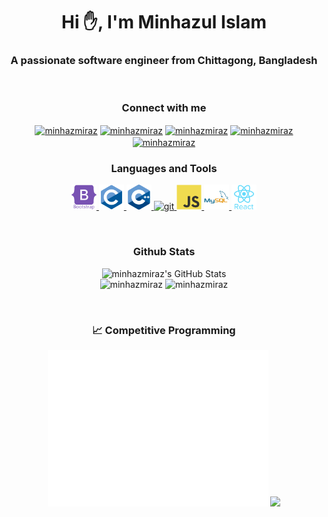 <h1 align="center">Hi ✋, I'm Minhazul Islam</h1>
<h3 align="center">A passionate software engineer from Chittagong, Bangladesh</h3>

<br/>
<h3 align="center">Connect with me</h3>
<p align="center">
<a href="https://twitter.com/minhaz_miraz" target="blank"><img align="center" src="https://raw.githubusercontent.com/rahuldkjain/github-profile-readme-generator/master/src/images/icons/Social/twitter.svg" alt="minhazmiraz" height="30" width="40" /></a>
<a href="https://linkedin.com/in/minhazmiraz" target="blank"><img align="center" src="https://raw.githubusercontent.com/rahuldkjain/github-profile-readme-generator/master/src/images/icons/Social/linked-in-alt.svg" alt="minhazmiraz" height="30" width="40" /></a>
<a href="https://stackoverflow.com/users/8037846/minhazmiraz" target="blank"><img align="center" src="https://raw.githubusercontent.com/rahuldkjain/github-profile-readme-generator/master/src/images/icons/Social/stack-overflow.svg" alt="minhazmiraz" height="30" width="40" /></a>
<a href="https://www.codechef.com/users/minhazmiraz" target="blank"><img align="center" src="https://cdn.jsdelivr.net/npm/simple-icons@3.1.0/icons/codechef.svg" alt="minhazmiraz" height="30" width="40" /></a>
<a href="https://www.hackerrank.com/minhazmiraz" target="blank"><img align="center" src="https://raw.githubusercontent.com/rahuldkjain/github-profile-readme-generator/master/src/images/icons/Social/hackerrank.svg" alt="minhazmiraz" height="30" width="40" /></a>
</p>

<h3 align="center">Languages and Tools</h3>
<p align="center">
<a href="https://getbootstrap.com" target="_blank" rel="noreferrer"> <img src="https://raw.githubusercontent.com/devicons/devicon/master/icons/bootstrap/bootstrap-plain-wordmark.svg" alt="bootstrap" width="40" height="40"/> </a> <a href="https://www.cprogramming.com/" target="_blank" rel="noreferrer"> <img src="https://raw.githubusercontent.com/devicons/devicon/master/icons/c/c-original.svg" alt="c" width="40" height="40"/> </a> <a href="https://www.w3schools.com/cpp/" target="_blank" rel="noreferrer"> <img src="https://raw.githubusercontent.com/devicons/devicon/master/icons/cplusplus/cplusplus-original.svg" alt="cplusplus" width="40" height="40"/> </a> <a href="https://git-scm.com/" target="_blank" rel="noreferrer"> <img src="https://www.vectorlogo.zone/logos/git-scm/git-scm-icon.svg" alt="git" width="40" height="40"/> </a> <a href="https://developer.mozilla.org/en-US/docs/Web/JavaScript" target="_blank" rel="noreferrer"> <img src="https://raw.githubusercontent.com/devicons/devicon/master/icons/javascript/javascript-original.svg" alt="javascript" width="40" height="40"/> </a> <a href="https://www.mysql.com/" target="_blank" rel="noreferrer"> <img src="https://raw.githubusercontent.com/devicons/devicon/master/icons/mysql/mysql-original-wordmark.svg" alt="mysql" width="40" height="40"/> </a> <a href="https://reactjs.org/" target="_blank" rel="noreferrer"> <img src="https://raw.githubusercontent.com/devicons/devicon/master/icons/react/react-original-wordmark.svg" alt="react" width="40" height="40"/> </a> 
</p>

<br />

<h3 align="center">Github Stats</h3>
<p align="center">
<img alt="minhazmiraz's GitHub Stats" src="https://github-readme-stats.vercel.app/api?username=minhazmiraz&show_icons=true&theme=dark&locale=en" />
<br />
<img height="170em" src="https://github-readme-streak-stats.herokuapp.com/?user=minhazmiraz&" alt="minhazmiraz" />
<img height="170em" src="https://github-readme-stats.vercel.app/api/top-langs?username=minhazmiraz&show_icons=true&locale=en&layout=compact" alt="minhazmiraz" />
</p>

<!-- <a href="https://github.com/johannchopin/stackoverflow-readme-profile">
  <img src="https://stackoverflow-readme-profile.johannchopin.fr/profile/8037846?theme=default&website=true&location=true" alt="user:8037846's SO profile">
</a> -->
</p>

<br />

<h3 align="center">&#128200; Competitive Programming</h3>
<p align="center">
<img height="250em" src="https://raw.githubusercontent.com/minhazmiraz/cf-stats/main/output/light_card.svg" />
<img height="170em" src="https://leetcard.jacoblin.cool/minhazmiraz?theme=light&font=Karma&ext=contest" />
</p>
